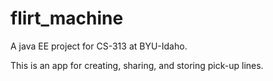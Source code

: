# flirt_machine
A java EE project for CS-313 at BYU-Idaho.

This is an app for creating, sharing, and storing pick-up lines.

